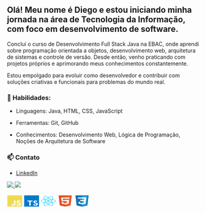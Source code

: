 ## Olá! Meu nome é Diego e estou iniciando minha jornada na área de Tecnologia da Informação, com foco em desenvolvimento de software.

Concluí o curso de Desenvolvimento Full Stack Java na EBAC, onde aprendi sobre programação orientada a objetos, desenvolvimento web, arquitetura de sistemas e controle de versão. Desde então, venho praticando com projetos próprios e aprimorando meus conhecimentos constantemente.

Estou empolgado para evoluir como desenvolvedor e contribuir com soluções criativas e funcionais para problemas do mundo real.

### 🧠 Habilidades:
  - Linguagens: Java, HTML, CSS, JavaScript

  - Ferramentas: Git, GitHub

  - Conhecimentos: Desenvolvimento Web, Lógica de Programação, Noções de Arquitetura de Software



### 📫 Contato

  - [LinkedIn](https://www.linkedin.com/in/diegoagustinho/)




<a href="https://beacons.ai/DiegoNT1">
  <img height="180em" src="https://github-readme-stats.vercel.app/api?username=DiegoNT1&show_icons=true&theme=dracula&include_all_commits=true&count_private=true"/>
</a>

<a href="https://beacons.ai/DiegoNT1">
  <img height="180em" src="https://github-readme-stats.vercel.app/api/top-langs/?username=DiegoNT1&layout=compact&langs_count=7&theme=dracula"/>
</a>

<div style="display: inline_block"><br>
  <img align="center" alt="Js" height="30" width="40" src="https://raw.githubusercontent.com/devicons/devicon/master/icons/javascript/javascript-plain.svg">
  <img align="center" alt="Ts" height="30" width="40" src="https://raw.githubusercontent.com/devicons/devicon/master/icons/typescript/typescript-plain.svg">
  <img align="center" alt="React" height="30" width="40" src="https://raw.githubusercontent.com/devicons/devicon/master/icons/react/react-original.svg">
  <img align="center" alt="HTML" height="30" width="40" src="https://raw.githubusercontent.com/devicons/devicon/master/icons/html5/html5-original.svg">
  <img align="center" alt="CSS" height="30" width="40" src="https://raw.githubusercontent.com/devicons/devicon/master/icons/css3/css3-original.svg">
</div>
